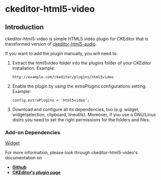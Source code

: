 # ckeditor-html5-video

## Introduction
ckeditor-html5-video is simple HTML5 video plugin for CKEditor that is transformed version of [ckeditor-html5-audio](https://github.com/iametza/ckeditor-html5-audio).

If you want to add the plugin manually, you will need to:

1. Extract the html5video folder into the plugins folder of your CKEditor installation. Example:

    ```
    http://example.com/ckeditor/plugins/html5video
    ```

2. Enable the plugin by using the extraPlugins configurations setting. Example:

    ```
    config.extraPlugins = 'html5video';
    ```

3. Download and configure all its dependencies, too (e.g. widget, widgetselection, clipboard, lineutils). Moreover, if you use a GNU/Linux distro you need to set the right permissions for the folders and files.

### Add-on Dependencies

[Widget](http://ckeditor.com/addon/widget)

For more information, please look through ckeditor-html5-video's documentation on
* **[Github](https://github.com/bahriddin/ckeditor-html5-video)**
* **[CKEditor's plugin page](http://ckeditor.com/addon/html5video)**

